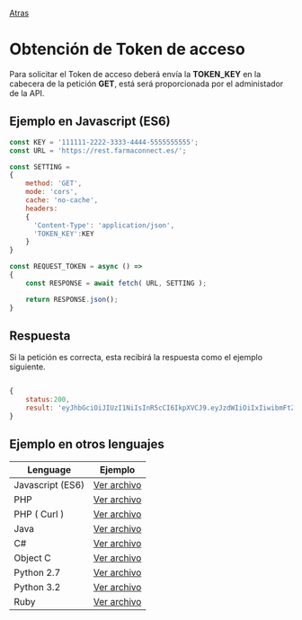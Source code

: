[Atras](/README.md) 

# Obtención de Token de acceso
Para solicitar el Token de acceso deberá envía la **TOKEN_KEY** en la cabecera de la petición **GET**, está será proporcionada por el administador de la API.

## Ejemplo en Javascript (ES6)
```javascript
const KEY = '111111-2222-3333-4444-5555555555';
const URL = 'https://rest.farmaconnect.es/';

const SETTING =
{
    method: 'GET', 
    mode: 'cors', 
    cache: 'no-cache',
    headers: 
    {
      'Content-Type': 'application/json',
      'TOKEN_KEY':KEY
    }
}

const REQUEST_TOKEN = async () =>
{
    const RESPONSE = await fetch( URL, SETTING );

    return RESPONSE.json();
}

```
## Respuesta
Si la petición es correcta, esta recibirá la respuesta como el ejemplo siguiente.
```javascript

{
    status:200,
    result: 'eyJhbGciOiJIUzI1NiIsInR5cCI6IkpXVCJ9.eyJzdWIiOiIxIiwibmFtZSI6IkZhcm1hY29ubmVjdCBFamVtcGxvIiwiaWF0IjoxNTE2MjM5MDIyfQ.voSErXX9Wl2b0HtUNPk1PG_j7wXkikSHwb4U0wO_Uas'
}
```

## Ejemplo en otros lenguajes
Lenguage                    | Ejemplo                      |
------------------------    | ------------------------  |
Javascript (ES6)            | [Ver archivo](/examples_token/javascript.js)        |  
PHP                         | [Ver archivo](/examples_token/php.php)        |  
PHP ( Curl )                | [Ver archivo](/examples_token/php_curl.php)        |  
Java                        | [Ver archivo](/examples_token/java.jar)        |  
C#                          | [Ver archivo](/examples_token/c_sharp.cs)        |  
Object C                    | [Ver archivo](/examples_token/objc.c)        |  
Python 2.7                  | [Ver archivo](/examples_token/python_2.7.py)        |  
Python 3.2                  | [Ver archivo](/examples_token/python_3.2.py)        |  
Ruby                        | [Ver archivo](/examples_token/ruby.r)        |  
